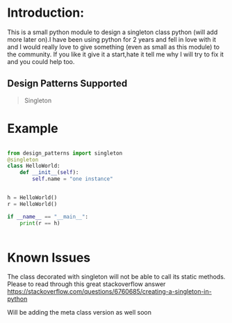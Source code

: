 # Introduction:
This is a small python module to design a singleton class python (will add more later on).I have been using python for 2 years and fell in love with it and I would really love to give something (even as small as this module) to the community. If you like it give it a start,hate it tell me why I will try to fix it and you could help too.

## Design Patterns Supported
> Singleton

# Example

```python

from design_patterns import singleton
@singleton
class HelloWorld:
    def __init__(self):
        self.name = "one instance"


h = HelloWorld()
r = HelloWorld()

if __name__ == "__main__":
    print(r == h)
  
```
# Known Issues

The class decorated with singleton will not be able to call its static methods.
Please to read through this great stackoverflow answer https://stackoverflow.com/questions/6760685/creating-a-singleton-in-python

Will be adding the meta class version as well soon
